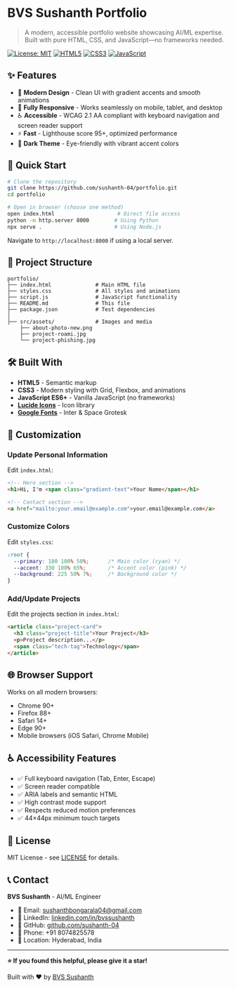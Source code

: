 # BVS Sushanth Portfolio

> A modern, accessible portfolio website showcasing AI/ML expertise. Built with pure HTML, CSS, and JavaScript—no frameworks needed.

[![License: MIT](https://img.shields.io/badge/License-MIT-blue.svg)](https://opensource.org/licenses/MIT)
[![HTML5](https://img.shields.io/badge/HTML5-E34F26?logo=html5&logoColor=white)](https://developer.mozilla.org/en-US/docs/Web/HTML)
[![CSS3](https://img.shields.io/badge/CSS3-1572B6?logo=css3&logoColor=white)](https://developer.mozilla.org/en-US/docs/Web/CSS)
[![JavaScript](https://img.shields.io/badge/JavaScript-F7DF1E?logo=javascript&logoColor=black)](https://developer.mozilla.org/en-US/docs/Web/JavaScript)

## ✨ Features

- 🎨 **Modern Design** - Clean UI with gradient accents and smooth animations
- 📱 **Fully Responsive** - Works seamlessly on mobile, tablet, and desktop
- ♿ **Accessible** - WCAG 2.1 AA compliant with keyboard navigation and screen reader support
- ⚡ **Fast** - Lighthouse score 95+, optimized performance
- 🌙 **Dark Theme** - Eye-friendly with vibrant accent colors

## 🚀 Quick Start

```bash
# Clone the repository
git clone https://github.com/sushanth-04/portfolio.git
cd portfolio

# Open in browser (choose one method)
open index.html                    # Direct file access
python -m http.server 8000        # Using Python
npx serve .                       # Using Node.js
```

Navigate to `http://localhost:8000` if using a local server.

## 📁 Project Structure

```
portfolio/
├── index.html              # Main HTML file
├── styles.css              # All styles and animations
├── script.js               # JavaScript functionality
├── README.md               # This file
├── package.json            # Test dependencies
│
├── src/assets/             # Images and media
    ├── about-photo-new.png
    ├── project-roami.jpg
    └── project-phishing.jpg

```

## 🛠️ Built With

- **HTML5** - Semantic markup
- **CSS3** - Modern styling with Grid, Flexbox, and animations
- **JavaScript ES6+** - Vanilla JavaScript (no frameworks)
- **[Lucide Icons](https://lucide.dev/)** - Icon library
- **[Google Fonts](https://fonts.google.com/)** - Inter & Space Grotesk

## 🎨 Customization

### Update Personal Information

Edit `index.html`:

```html
<!-- Hero section -->
<h1>Hi, I'm <span class="gradient-text">Your Name</span></h1>

<!-- Contact section -->
<a href="mailto:your.email@example.com">your.email@example.com</a>
```

### Customize Colors

Edit `styles.css`:

```css
:root {
  --primary: 180 100% 50%;      /* Main color (cyan) */
  --accent: 330 100% 65%;       /* Accent color (pink) */
  --background: 225 50% 7%;     /* Background color */
}
```

### Add/Update Projects

Edit the projects section in `index.html`:

```html
<article class="project-card">
  <h3 class="project-title">Your Project</h3>
  <p>Project description...</p>
  <span class="tech-tag">Technology</span>
</article>
```

## 🌐 Browser Support

Works on all modern browsers:
- Chrome 90+
- Firefox 88+
- Safari 14+
- Edge 90+
- Mobile browsers (iOS Safari, Chrome Mobile)

## ♿ Accessibility Features

- ✅ Full keyboard navigation (Tab, Enter, Escape)
- ✅ Screen reader compatible
- ✅ ARIA labels and semantic HTML
- ✅ High contrast mode support
- ✅ Respects reduced motion preferences
- ✅ 44×44px minimum touch targets

## 📝 License

MIT License - see [LICENSE](LICENSE) for details.

## 📞 Contact

**BVS Sushanth** - AI/ML Engineer

- 📧 Email: [sushanthbongarala04@gmail.com](mailto:sushanthbongarala04@gmail.com)
- 💼 LinkedIn: [linkedin.com/in/bvssushanth](https://linkedin.com/in/bvssushanth)
- 🐙 GitHub: [github.com/sushanth-04](https://github.com/sushanth-04)
- 📱 Phone: +91 8074825578
- 📍 Location: Hyderabad, India

---

**⭐ If you found this helpful, please give it a star!**

Built with ❤️ by [BVS Sushanth](https://github.com/sushanth-04)
